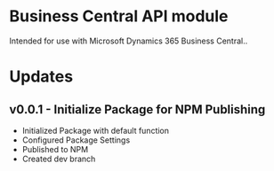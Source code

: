 # Business Central API module

Intended for use with Microsoft Dynamics 365 Business Central..

# Updates

## v0.0.1 - Initialize Package for NPM Publishing
- Initialized Package with default function
- Configured Package Settings
- Published to NPM
- Created dev branch